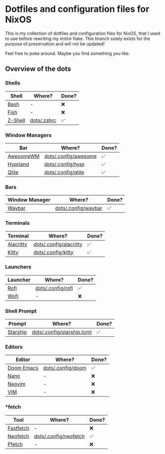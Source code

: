 # Dotfiles and configuration files for NixOS
This is my collection of dotfiles and configuration files for NixOS, that I used to use before rewriting my entire flake. This branch solely exists for the purpose of preservation and will not be updated!

Feel free to poke around. Maybe you find something you like.

## Overview of the dots
### Shells

|Shell|Where?|Done?|
|---|---|---|
|[Bash](https://www.gnu.org/software/bash/)|-|❌|
|[Fish](https://fishshell.com/)|-|❌|
|[Z-Shell](https://zsh.org)|[dots/.zshrc](/dots/.zshrc)|✅|

### Window Managers

|Bar|Where?|Done?|
|---|---|---|
|[AwesomeWM](https://awesomewm.org/)|[dots/.config/awesome](/dots/.config/awesome)|✅|
|[Hyprland](https://hyprland.org/)|[dots/.config/hypr](/dots/.config/hypr)|✅|
|[Qtile](https://qtile.org/)|[dots/.config/qtile](/dots/.config/qtile)|✅|

### Bars

|Window Manager|Where?|Done?|
|---|---|---|
|[Waybar](https://github.com/Alexays/Waybar)|[dots/.config/waybar](/dots/.config/waybar)|✅|

### Terminals

|Terminal|Where?|Done?|
|---|---|---|
|[Alacritty](https://alacritty.org/)|[dots/.config/alacritty](/dots/.config/alacritty)|✅|
|[Kitty](https://sw.kovidgoyal.net/kitty/)|[dots/.config/kitty](/dots/.config/kitty)|✅|

### Launchers

|Launcher|Where?|Done?|
|---|---|---|
|[Rofi](https://github.com/adi1090x/rofi)|[dots/.config/rofi](/dots/.config/rofi)|✅|
|[Wofi](https://hg.sr.ht/~scoopta/wofi)|-|❌|

### Shell Prompt

|Prompt|Where?|Done?|
|---|---|---|
|[Starship](https://starship.rs/)|[dots/.config/starship.toml](/dots/.config/starship.toml)|✅|

### Editors

|Editor|Where?|Done?|
|---|---|---|
|[Doom Emacs](https://github.com/doomemacs/doomemacs)|[dots/.config/doom](/dots/.config/doom)|✅|
|[Nano](https://www.nano-editor.org/)|-|❌|
|[Neovim](https://neovim.io/)|-|❌|
|[VIM](https://www.vim.org/)|-|❌|

### *fetch

|Tool|Where?|Done?|
|---|---|---|
|[Fastfetch](https://github.com/fastfetch-cli/fastfetch)|-|❌|
|[Neofetch](https://github.com/dylanaraps/neofetch)|[dots/.config/neofetch](/dots/.config/neofetch)|✅|
|[Pfetch](https://github.com/dylanaraps/pfetch)|-|❌|
